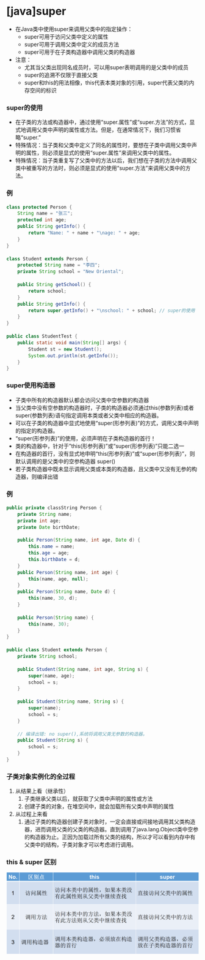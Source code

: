 # [java]super

- 在Java类中使用super来调用父类中的指定操作：
  - super可用于访问父类中定义的属性
  - super可用于调用父类中定义的成员方法
  - super可用于在子类构造器中调用父类的构造器
- 注意：
  - 尤其当父类出现同名成员时，可以用super表明调用的是父类中的成员
  - super的追溯不仅限于直接父类
  - super和this的用法相像，this代表本类对象的引用，super代表父类的内存空间的标识

### super的使用

- 在子类的方法或构造器中，通过使用“super.属性”或“super.方法”的方式，显式地调用父类中声明的属性或方法。但是，在通常情况下，我们习惯省略“super.”
- 特殊情况：当子类和父类中定义了同名的属性时，要想在子类中调用父类中声明的属性，则必须是显式的使用“super.属性”来调用父类中的属性。
- 特殊情况：当子类重复写了父类中的方法以后，我们想在子类的方法中调用父类中被重写的方法时，则必须是显式的使用“super.方法”来调用父类中的方法。

### 例

```java
class protected Person {
    String name = "张三"; 
    protected int age;
    public String getInfo() {
        return "Name: " + name + "\nage: " + age;
    }
}

class Student extends Person {
    protected String name = "李四";
    private String school = "New Oriental";
    
    public String getSchool() {
        return school;
    }
    public String getInfo() {
        return super.getInfo() + "\nschool: " + school; // super的使用
    }
}

public class StudentTest {
    public static void main(String[] args) {
        Student st = new Student();
        System.out.println(st.getInfo());
    }
}
```



### super使用构造器

- 子类中所有的构造器默认都会访问父类中空参数的构造器
- 当父类中没有空参数的构造器时，子类的构造器必须通过this(参数列表)或者super(参数列表)语句指定调用本类或者父类中相应的构造器。
- 可以在子类的构造器中显式地使用“super(形参列表)”的方式，调用父类中声明的指定的构造器。
- “super(形参列表)”的使用，必须声明在子类构造器的首行！
- 类的构造器中，针对于”this(形参列表)”或“super(形参列表)”只能二选一
- 在构造器的首行，没有显式地申明“this(形参列表)”或“super(形参列表)”，则默认调用的是父类中的空参构造器 super()
- 若子类构造器中既未显示调用父类或本类的构造器，且父类中又没有无参的构造器，则编译出错



### 例

```java
public private classString Person { 
    private String name; 
    private int age;
    private Date birthDate;
    
    public Person(String name, int age, Date d) {
        this.name = name;
        this.age = age;
        this.birthDate = d;
    }
    public Person(String name, int age) {
        this(name, age, null);
    }
    public Person(String name, Date d) {
        this(name, 30, d);
    }

    public Person(String name) {
        this(name, 30);
    }
}

public class Student extends Person {
    private String school;
    
    public Student(String name, int age, String s) {
        super(name, age);
        school = s;
    }
    
    public Student(String name, String s) {
        super(name);
        school = s;
    }
    
    // 编译出错: no super(),系统将调用父类无参数的构造器。
    public Student(String s) {
        school = s;
    }
}
```



### 子类对象实例化的全过程

1. 从结果上看（继承性）
   1. 子类继承父类以后，就获取了父类中声明的属性或方法
   2. 创建子类的对象，在堆空间中，就会加载所有父类中声明的属性
2. 从过程上来看
   1. 通过子类的构造器创建子类对象时，一定会直接或间接地调用其父类构造器，进而调用父类的父类的构造器。直到调用了java.lang.Object类中空参的构造器为止。正因为加载过所有父类的结构，所以才可以看到内存中有父类中的结构，子类对象才可以考虑进行调用。



### this & super 区别

![image-20210429002428752](img/image-20210429002428752.png)

